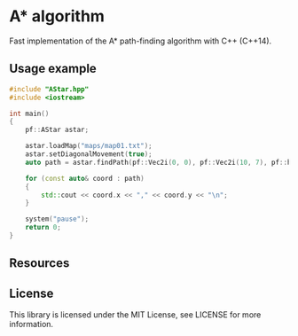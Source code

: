 # A* algorithm
Fast implementation of the A* path-finding algorithm with C++ (C++14). 

## Usage example

```c++
#include "AStar.hpp"
#include <iostream>

int main()
{
    pf::AStar astar;

    astar.loadMap("maps/map01.txt");
    astar.setDiagonalMovement(true);
    auto path = astar.findPath(pf::Vec2i(0, 0), pf::Vec2i(10, 7), pf::heuristic::euclidean, 1);

    for (const auto& coord : path) 
    {
        std::cout << coord.x << "," << coord.y << "\n";
    }

    system("pause");
    return 0;
}
```

## Resources

## License

This library is licensed under the MIT License, see LICENSE for more information.
